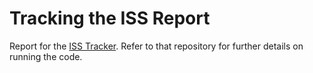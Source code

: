 # Tracking the ISS Report

Report for the [ISS Tracker](https://github.com/pranjaladhi/ISS_tracker). Refer to that repository for further details on running the code.

